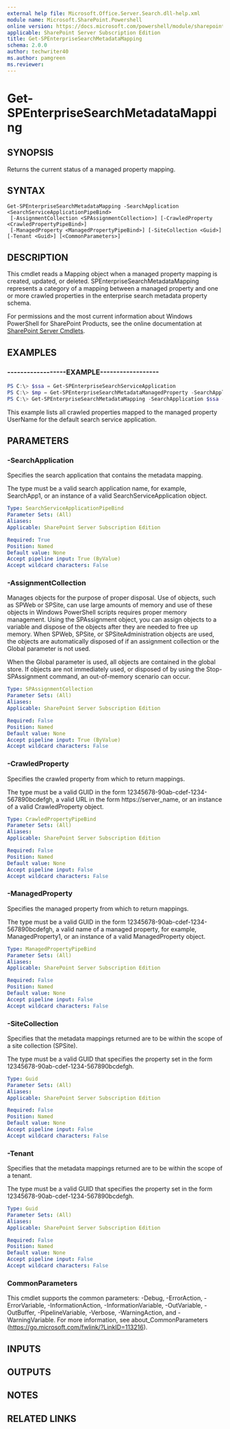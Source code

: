 ```yaml
---
external help file: Microsoft.Office.Server.Search.dll-help.xml
module name: Microsoft.SharePoint.Powershell
online version: https://docs.microsoft.com/powershell/module/sharepoint-server/get-spenterprisesearchmetadatamapping
applicable: SharePoint Server Subscription Edition
title: Get-SPEnterpriseSearchMetadataMapping
schema: 2.0.0
author: techwriter40
ms.author: pamgreen
ms.reviewer:
---
```


# Get-SPEnterpriseSearchMetadataMapping

## SYNOPSIS
Returns the current status of a managed property mapping.

## SYNTAX

```
Get-SPEnterpriseSearchMetadataMapping -SearchApplication <SearchServiceApplicationPipeBind>
 [-AssignmentCollection <SPAssignmentCollection>] [-CrawledProperty <CrawledPropertyPipeBind>]
 [-ManagedProperty <ManagedPropertyPipeBind>] [-SiteCollection <Guid>] [-Tenant <Guid>] [<CommonParameters>]
```

## DESCRIPTION
This cmdlet reads a Mapping object when a managed property mapping is created, updated, or deleted.
SPEnterpriseSearchMetadataMapping represents a category of a mapping between a managed property and one or more crawled properties in the enterprise search metadata property schema.

For permissions and the most current information about Windows PowerShell for SharePoint Products, see the online documentation at [SharePoint Server Cmdlets](https://docs.microsoft.com/powershell/sharepoint/sharepoint-server/sharepoint-server-cmdlets).

## EXAMPLES

### ------------------EXAMPLE------------------ 
```powershell
PS C:\> $ssa = Get-SPEnterpriseSearchServiceApplication
PS C:\> $mp = Get-SPEnterpriseSearchMetadataManagedProperty -SearchApplication $ssa -Identity UserName
PS C:\> Get-SPEnterpriseSearchMetadataMapping -SearchApplication $ssa -ManagedProperty $mp
```

This example lists all crawled properties mapped to the managed property UserName for the default search service application.

## PARAMETERS

### -SearchApplication
Specifies the search application that contains the metadata mapping.

The type must be a valid search application name, for example, SearchApp1, or an instance of a valid SearchServiceApplication object.

```yaml
Type: SearchServiceApplicationPipeBind
Parameter Sets: (All)
Aliases: 
Applicable: SharePoint Server Subscription Edition

Required: True
Position: Named
Default value: None
Accept pipeline input: True (ByValue)
Accept wildcard characters: False
```

### -AssignmentCollection
Manages objects for the purpose of proper disposal. Use of objects, such as SPWeb or SPSite, can use large amounts of memory and use of these objects in Windows PowerShell scripts requires proper memory management. Using the SPAssignment object, you can assign objects to a variable and dispose of the objects after they are needed to free up memory. When SPWeb, SPSite, or SPSiteAdministration objects are used, the objects are automatically disposed of if an assignment collection or the Global parameter is not used.

When the Global parameter is used, all objects are contained in the global store. If objects are not immediately used, or disposed of by using the Stop-SPAssignment command, an out-of-memory scenario can occur.

```yaml
Type: SPAssignmentCollection
Parameter Sets: (All)
Aliases: 
Applicable: SharePoint Server Subscription Edition

Required: False
Position: Named
Default value: None
Accept pipeline input: True (ByValue)
Accept wildcard characters: False
```

### -CrawledProperty
Specifies the crawled property from which to return mappings.

The type must be a valid GUID in the form 12345678-90ab-cdef-1234-567890bcdefgh, a valid URL in the form https://server_name, or an instance of a valid CrawledProperty object.

```yaml
Type: CrawledPropertyPipeBind
Parameter Sets: (All)
Aliases: 
Applicable: SharePoint Server Subscription Edition

Required: False
Position: Named
Default value: None
Accept pipeline input: False
Accept wildcard characters: False
```

### -ManagedProperty
Specifies the managed property from which to return mappings.

The type must be a valid GUID in the form 12345678-90ab-cdef-1234-567890bcdefgh, a valid name of a managed property, for example, ManagedProperty1, or an instance of a valid ManagedProperty object.

```yaml
Type: ManagedPropertyPipeBind
Parameter Sets: (All)
Aliases: 
Applicable: SharePoint Server Subscription Edition

Required: False
Position: Named
Default value: None
Accept pipeline input: False
Accept wildcard characters: False
```

### -SiteCollection
Specifies that the metadata mappings returned are to be within the scope of a site collection (SPSite).

The type must be a valid GUID that specifies the property set in the form 12345678-90ab-cdef-1234-567890bcdefgh.

```yaml
Type: Guid
Parameter Sets: (All)
Aliases: 
Applicable: SharePoint Server Subscription Edition

Required: False
Position: Named
Default value: None
Accept pipeline input: False
Accept wildcard characters: False
```

### -Tenant
Specifies that the metadata mappings returned are to be within the scope of a tenant.

The type must be a valid GUID that specifies the property set in the form 12345678-90ab-cdef-1234-567890bcdefgh.

```yaml
Type: Guid
Parameter Sets: (All)
Aliases: 
Applicable: SharePoint Server Subscription Edition

Required: False
Position: Named
Default value: None
Accept pipeline input: False
Accept wildcard characters: False
```

### CommonParameters
This cmdlet supports the common parameters: -Debug, -ErrorAction, -ErrorVariable, -InformationAction, -InformationVariable, -OutVariable, -OutBuffer, -PipelineVariable, -Verbose, -WarningAction, and -WarningVariable. For more information, see about_CommonParameters (https://go.microsoft.com/fwlink/?LinkID=113216).

## INPUTS

## OUTPUTS

## NOTES

## RELATED LINKS


